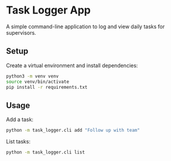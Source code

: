 # Task Logger App

A simple command-line application to log and view daily tasks for supervisors.

## Setup

Create a virtual environment and install dependencies:

```bash
python3 -m venv venv
source venv/bin/activate
pip install -r requirements.txt
```

## Usage

Add a task:

```bash
python -m task_logger.cli add "Follow up with team" 
```

List tasks:

```bash
python -m task_logger.cli list
```
